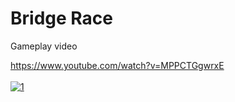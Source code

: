 # Bridge Race
Gameplay video <br />

https://www.youtube.com/watch?v=MPPCTGgwrxE <br />
  <br />
[![1](http://img.youtube.com/vi/MPPCTGgwrxE/0.jpg)](http://www.youtube.com/watch?v=MPPCTGgwrxE "1")

